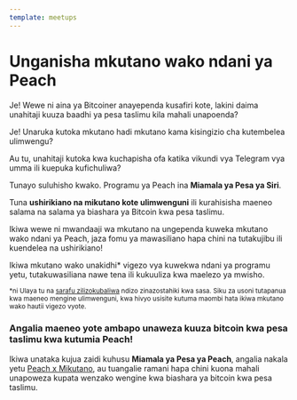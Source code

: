 ```yaml
---
template: meetups
---
```

<!--[headline]-->
# Unganisha mkutano wako ndani ya Peach

<!--[intro]-->
Je! Wewe ni aina ya Bitcoiner anayependa kusafiri kote, lakini daima unahitaji kuuza baadhi ya pesa taslimu kila mahali unapoenda?

Je! Unaruka kutoka mkutano hadi mkutano kama kisingizio cha kutembelea ulimwengu?

Au tu, unahitaji kutoka kwa kuchapisha ofa katika vikundi vya Telegram vya umma ili kuepuka kufichuliwa?

Tunayo suluhisho kwako.
Programu ya Peach ina **Miamala ya Pesa ya Siri**.

Tuna **ushirikiano na mikutano kote ulimwenguni** ili kurahisisha maeneo salama na salama ya biashara ya Bitcoin kwa pesa taslimu.

Ikiwa wewe ni mwandaaji wa mkutano na ungependa kuweka mkutano wako ndani ya Peach, jaza fomu ya mawasiliano hapa chini na tutakujibu ili kuendelea na ushirikiano!

Ikiwa mkutano wako unakidhi\* vigezo vya kuwekwa ndani ya programu yetu, tutakuwasiliana nawe tena ili kukuuliza kwa maelezo ya mwisho.

<small>*ni Ulaya tu na [sarafu zilizokubaliwa](/how-it-works/#payment) ndizo zinazostahiki kwa sasa. Siku za usoni tutapanua kwa maeneo mengine ulimwenguni, kwa hivyo usisite kutuma maombi hata ikiwa mkutano wako hautii vigezo vyote.</small>

<!--[map]-->
### Angalia maeneo yote ambapo unaweza kuuza bitcoin kwa pesa taslimu kwa kutumia Peach!

Ikiwa unataka kujua zaidi kuhusu **Miamala ya Pesa ya Peach**, angalia nakala yetu [Peach x Mikutano](/blog/peach-for-meetups/), au tuangalie ramani hapa chini kuona mahali unapoweza kupata wenzako wengine kwa biashara ya bitcoin kwa pesa taslimu.

